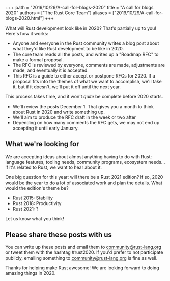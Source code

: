 +++
path = "2019/10/29/A-call-for-blogs-2020"
title = "A call for blogs 2020"
authors = ["The Rust Core Team"]
aliases = ["2019/10/29/A-call-for-blogs-2020.html"]
+++

What will Rust development look like in 2020? That's partially up to you! Here's how it works:

* Anyone and everyone in the Rust community writes a blog post about what they'd like Rust development to be like in 2020.
* The core team reads all the posts, and writes up a "Roadmap RFC" to make a formal proposal.
* The RFC is reviewed by everyone, comments are made, adjustments are made, and eventually it is accepted.
* This RFC is a guide to either accept or postpone RFCs for 2020. If a proposal fits into the themes of what we want to accomplish, we'll take it, but if it doesn't, we'll put it off until the next year.

This process takes time, and it won't *quite* be complete before 2020 starts.

* We'll review the posts December 1. That gives you a month to think about Rust in 2020 and write something up.
* We'll aim to produce the RFC draft in the week or two after
* Depending on how many comments the RFC gets, we may not end up accepting it until early January.

## What we're looking for

We are accepting ideas about almost anything having to do with Rust: language features, tooling needs, community programs, ecosystem needs... if it's related to Rust, we want to hear about it.

One big question for this year: will there be a Rust 2021 edition? If so, 2020 would be the year to do a lot of associated work and plan the details. What would the edition's theme be? 

* Rust 2015: Stability
* Rust 2018: Productivity
* Rust 2021: ?

Let us know what you think!

## Please share these posts with us

You can write up these posts and email them to community@rust-lang.org or tweet them with the hashtag #rust2020. If you'd prefer to not participate publicly, emailing something to community@rust-lang.org is fine as well.

Thanks for helping make Rust awesome! We are looking forward to doing amazing things in 2020.
